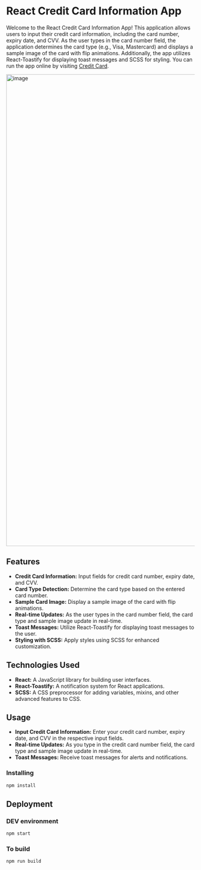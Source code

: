 # React Credit Card Information App

Welcome to the React Credit Card Information App! This application allows users to input their credit card information, including the card number, expiry date, and CVV. As the user types in the card number field, the application determines the card type (e.g., Visa, Mastercard) and displays a sample image of the card with flip animations. Additionally, the app utilizes React-Toastify for displaying toast messages and SCSS for styling. You can run the app online by visiting [Credit Card](https://webofdeva-creditcard.netlify.app/).

<img width="1259" alt="image" src="https://github.com/Devadharshini-Nagarajan/Credit-Card/assets/113491692/c83cbe96-3e3b-4195-87f5-a7ffac6b0ba4">


## Features

- **Credit Card Information:** Input fields for credit card number, expiry date, and CVV.
- **Card Type Detection:** Determine the card type based on the entered card number.
- **Sample Card Image:** Display a sample image of the card with flip animations.
- **Real-time Updates:** As the user types in the card number field, the card type and sample image update in real-time.
- **Toast Messages:** Utilize React-Toastify for displaying toast messages to the user.
- **Styling with SCSS:** Apply styles using SCSS for enhanced customization.

## Technologies Used

- **React:** A JavaScript library for building user interfaces.
- **React-Toastify:** A notification system for React applications.
- **SCSS:** A CSS preprocessor for adding variables, mixins, and other advanced features to CSS.

## Usage

- **Input Credit Card Information:** Enter your credit card number, expiry date, and CVV in the respective input fields.
- **Real-time Updates:** As you type in the credit card number field, the card type and sample image update in real-time.
- **Toast Messages:** Receive toast messages for alerts and notifications.


### Installing
```bash
npm install
```

## Deployment
### DEV environment
```bash
npm start
```

### To build
```bash
npm run build
```
